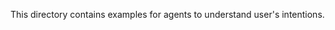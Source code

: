 <!-- ---
!-- Timestamp: 2025-05-25 23:11:27
!-- Author: ywatanabe
!-- File: /ssh:sp:/home/ywatanabe/.claude/to_claude/examples/README.md
!-- --- -->

This directory contains examples for agents to understand user's intentions.

<!-- EOF -->
